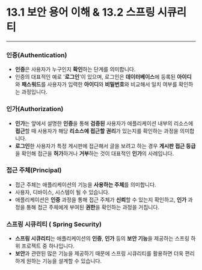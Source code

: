 # 13.1 보안 용어 이해 & 13.2 스프링 시큐리티

---
### 인증(Authentication) 
- **인증**은 사용자가 누구인지 **확인**하는 단계를 의미합니다.
- 인증의 대표적인 예로 '**로그인**'이 있으며, 로그인은 **데이터베이스**에 등록된 **아이디**와 **패스워드**를 사용자가
입력한 **아이디**와 **비밀번호**와 비교해서 일치 여부를 확인하는 과정입니다.

### 인가(Authorization)
- **인가**는 앞에서 설명한 **인증**을 통해 **검증된** 사용자가 애플리케이션 내부의 리소스에 **접근**할 때 사용자가 해당 **리소스에 접근할** 
**권리**가 있는지를 확인하는 과정을 의미합니다.
- **로그인**한 사용자가 특정 게시판에 접근해서 글을 보려고 하는 경우 **게시판 접근 등급**을 확인해 접근을 **허가**하거나 **거부**하는 것이 
대표적인 **인가**의 사례입니다.

### 접근 주체(Principal)
- 접근 주체는 애플리케이션의 기능을 **사용하는 주체**를 의미합니다.
- 사용자, 디바이스, 시스템이 될 수 있습니다.
- 애플리케이션은 **인증** 과정을 통해 접근 주체가 **신뢰**할 수 있는지 확인하고, **인가** 과정을 통해 접근 주체에게 부여된 **권한**을 
확인하는 과정을 거칩니다.


### 스프링 시큐리티 ( Spring Security)
- **스프링 시큐리티**는 애플리케이션의 **인증**, **인가** 등의 **보안 기능**을 제공하는 스프링 하위 프로젝트 중
  하나입니다.
- **보안**과 관련된 많은 기능을 제공하기 때문에 스프링 시큐리티를 활용하면 더욱 편리하게 원하는 기능을
  설계할 수 있습니다.
